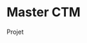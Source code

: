 <!DOCTYPE html>
<html>
	<head>
		<meta charset="utf-8" />
	</head>
	<body>
		<h1> Master CTM</h1>
		<p>Projet </p>


</body>
</html>
